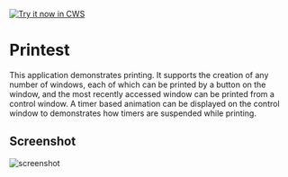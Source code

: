 <a target="_blank" href="https://chrome.google.com/webstore/detail/eahldfpkmibbaajaoeifhjeehfgdagdm">![Try it now in CWS](https://raw.github.com/GoogleChrome/chrome-app-samples/master/tryitnowbutton.png "Click here to install this sample from the Chrome Web Store")</a>


# Printest

This application demonstrates printing. It supports the creation of any number
of windows, each of which can be printed by a button on the window, and the most
recently accessed window can be printed from a control window. A timer based
animation can be displayed on the control window to demonstrates how timers are
suspended while printing.

## Screenshot
![screenshot](https://raw.github.com/GoogleChrome/chrome-app-samples/master/printing/assets/screenshot-1280x800.png)
